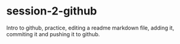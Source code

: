 # session-2-github
Intro to github, practice, editing a readme markdown file, adding it, commiting it and pushing it to github.
